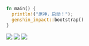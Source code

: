 ```rs
fn main() {
  println!("原神，启动！");
  genshin_impact::bootstrap()
}
```
![](https://api.githubtrends.io/user/svg/JieningYu/langs?time_range=one_year&include_private=False&loc_metric=changed&theme=dark)
![](https://api.githubtrends.io/user/svg/JieningYu/langs?time_range=one_year&include_private=False&theme=dark)
![](https://api.githubtrends.io/user/svg/JieningYu/repos?time_range=one_year&group=other&loc_metric=changed&theme=dark)
